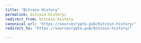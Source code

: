 ```yaml
---
title: "Bitcoin History"
permalink: bitcoin-history/
redirect_from: bitcoin-history
canonical_url: 'https://sourcecrypto.pub/bitcoin-history/'
redirect_to: "https://sourcecrypto.pub/bitcoin-history/"

---
```


